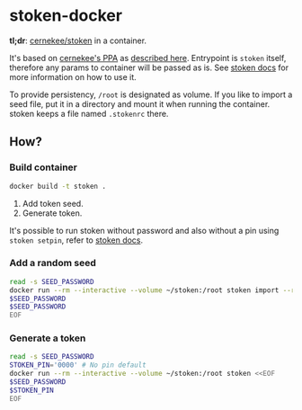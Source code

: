 # stoken-docker

**tl;dr**: [cernekee/stoken](https://github.com/cernekee/stoken) in a container. 

It's based  on [cernekee's PPA](https://launchpad.net/~cernekee/+archive/ppa) as [described here](https://sourceforge.net/p/stoken/wiki/Home/).
Entrypoint is `stoken` itself, therefore any params to container will be passed as is. See [stoken docs](https://github.com/cernekee/stoken#usage) for more information on how to use it.

To provide persistency, `/root` is designated as volume. If you like to import a seed file, put it in a directory and mount it when running the container. stoken keeps a file named `.stokenrc` there.

## How?

### Build container

```bash
docker build -t stoken .
```

1. Add token seed.
2. Generate token.

It's possible to run stoken without password and also without a pin using `stoken setpin`, refer to [stoken docs](https://github.com/cernekee/stoken#usage).

### Add a random seed

```bash
read -s SEED_PASSWORD
docker run --rm --interactive --volume ~/stoken:/root stoken import --random <<EOF                                          
$SEED_PASSWORD
$SEED_PASSWORD
EOF
```

### Generate a token
```bash
read -s SEED_PASSWORD
STOKEN_PIN='0000' # No pin default
docker run --rm --interactive --volume ~/stoken:/root stoken <<EOF
$SEED_PASSWORD
$STOKEN_PIN
EOF
```

### 
